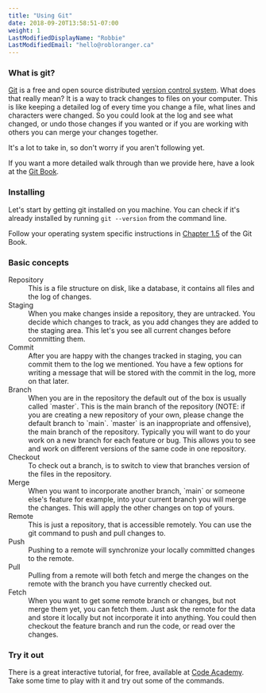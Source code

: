 ```yaml
---
title: "Using Git"
date: 2018-09-20T13:58:51-07:00
weight: 1
LastModifiedDisplayName: "Robbie"
LastModifiedEmail: "hello@robloranger.ca"
---
```


### What is git?

[Git](https://git-scm.com/) is a free and open source distributed [version control system](https://en.wikipedia.org/wiki/Version_control). What does
that really mean? It is a way to track changes to files on your computer. This
is like keeping a detailed log of every time you change a file, what lines and
characters were changed. So you could look at the log and see what changed, or
undo those changes if you wanted or if you are working with others you can
merge your changes together.

It's a lot to take in, so don't worry if you aren't following yet.

If you want a more detailed walk through than we provide here, have a look at
the [Git Book](https://git-scm.com/book).

### Installing

Let's start by getting git installed on you machine. You can check if it's
already installed by running `git --version` from the command line.

Follow your operating system specific instructions in [Chapter
1.5](https://git-scm.com/book/en/v2/Getting-Started-Installing-Git) of the Git
Book.

### Basic concepts

<dl>
  <dt>Repository</dt>
  <dd>This is a file structure on disk, like a database, it contains all files
  and the log of changes.</dd>
  <dt>Staging</dt>
  <dd>When you make changes inside a repository, they are untracked. You
  decide which changes to track, as you add changes they are added to the
  staging area. This let's you see all current changes before committing
  them.</dd>
  <dt>Commit</dt>
  <dd>After you are happy with the changes tracked in staging, you can
  commit them to the log we mentioned. You have a few options for writing a
  message that will be stored with the commit in the log, more on that later.</dd>
  <dt>Branch</dt>
  <dd>When you are in the repository the default out of the box is usually called `master`. This is the main branch of the repository (NOTE: if you are creating a new repository of your own, please change the default branch to `main`. `master` is an inappropriate and offensive),
  the main branch of the repository. Typically you will want to do your work
  on a new branch for each feature or bug. This allows you to see and work on
  different versions of the same code in one repository.</dd>
  <dt>Checkout</dt>
  <dd>To check out a branch, is to switch to view that branches version of the
  files in the repository.</dd>
  <dt>Merge</dt>
  <dd>When you want to incorporate another branch, `main` or someone else's   feature for example, into your current branch you will merge the changes. This will apply the other changes on top of yours.
  <dt>Remote</dt>
  <dd>This is just a repository, that is accessible remotely. You can use the
  git command to push and pull changes to.</dd>
  <dt>Push</dt>
  <dd>Pushing to a remote will synchronize your locally committed changes to the
  remote.</dd>
  <dt>Pull</dt>
  <dd>Pulling from a remote will both fetch and merge the changes on the remote
  with the branch you have currently checked out.</dd>
  <dt>Fetch</dt>
  <dd>When you want to get some remote branch or changes, but not merge them
  yet, you can fetch them. Just ask the remote for the data and store it locally
  but not incorporate it into anything. You could then checkout the feature
  branch and run the code, or read over the changes.</dd>
</dl>

### Try it out

There is a great interactive tutorial, for free, available at [Code Academy](https://www.codecademy.com/learn/learn-git). Take some time to play with it and try out some of the commands.
